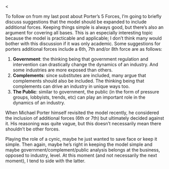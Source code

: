 <<p>To follow on from my last post about Porter&#8217;s 5 Forces, I&#8217;m going to briefly discuss suggestions that the model should be expanded to include additional forces. Keeping things simple is always good, but there&#8217;s also an argument for covering all bases. This is an especially interesting topic because the model is practicable and applicable; I don&#8217;t think many would bother with this discussion if it was only academic. Some suggestions for porters additional forces include a 6th, 7th and/or 8th force are as follows:</p><ol><li><strong>Government</strong>: the thinking being that government regulation and intervention can drastically change the dynamics of an industry. And some industries are more exposed than others.</li><li><strong>Complements</strong>: since substitutes are included, many argue that complements should also be included. The thinking being that complements can drive an industry in unique ways too.</li><li><strong>The Public</strong>: similar to government, the public (in the form of pressure groups, lobbyists, trends, etc) can play an important role in the dynamics of an industry.</li></ol><p>When Michael Porter himself revisited the model recently, he considered the inclusion of additional forces (6th or 7th) but ultimately decided against it. His reasoning was quite vague, but this doesn&#8217;t necessarily mean there shouldn&#8217;t be other forces.</p><p>Playing the role of a cynic, maybe he just wanted to save face or keep it simple. Then again, maybe he&#8217;s right in keeping the model simple and maybe government/complement/public analysis belongs at the business, opposed to industry, level. At this moment (and not necessarily the next moment), I tend to side with the latter.</p>
